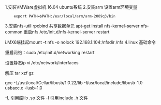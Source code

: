 1.安装VMWare虚拟机 16.04 ubuntu系统
2.安装arm 设置arm环境变量
```
	export PATH=$PATH:/usr/local/arm/arm-2009q3/bin
```

3.安装nfs-util rpcbind 共享数据单元
	apt-get install nfs-kernel-server nfs-common
重启nfs	/etc/init.d/nfs-kernel-server restart
	

i.MX6端挂起mount -t nfs -o nolock 192.168.1.104:/nfsdir /nfs
4.linux 基础命令

重启网络：sudo /etc/init.d/networking restart
		
设置静态ip vi /etc/network/interfaces

解压 tar xzf gz

gcc -L/usr/local/Cellar/libusb/1.0.22/lib -I/usr/local/include/libusb-1.0 usbacc.c -lusb-1.0

-L 引用库lib .so 文件
-I 引用include .h 文件

